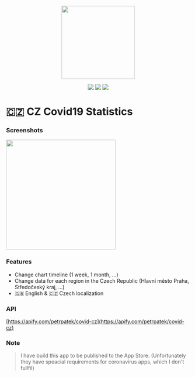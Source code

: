 <p align="center"><img src="images/" width="200"></p>

<p align="center">
    <img src="https://img.shields.io/badge/iOS-14.0+-blue.svg" />
    <img src="https://img.shields.io/badge/Xcode-12.0+-brightgreen.svg" />
    <img src="https://img.shields.io/badge/SwiftUI-2.0-red.svg" />
</p>

# 🇨🇿 CZ Covid19 Statistics

### Screenshots
<img src="Assets/showcase.gif" width="300"/>

### Features
- Change chart timeline (1 week, 1 month, ...)
- Change data for each region in the Czech Republic (Hlavní město Praha, Středočeský kraj, ...)
- 🇬🇧 English & 🇨🇿 Czech localization

### API
[https://apify.com/petrpatek/covid-cz](https://apify.com/petrpatek/covid-cz)

### Note
> I have build this app to be published to the App Store. (Unfortunately they have speacial requirements for coronavirus apps, which I don't fullfil)
> 
